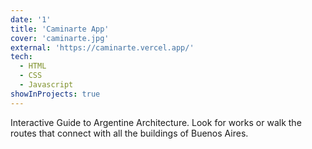 ```yaml
---
date: '1'
title: 'Caminarte App'
cover: 'caminarte.jpg'
external: 'https://caminarte.vercel.app/'
tech:
  - HTML
  - CSS
  - Javascript
showInProjects: true
---
```



Interactive Guide to Argentine Architecture. Look for works or walk the routes that connect with all the buildings of Buenos Aires.

